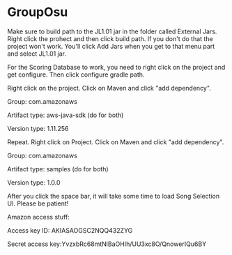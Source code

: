 # GroupOsu
Make sure to build path to the JL1.01 jar in the folder called External Jars. Right click the prohect and then click build path. If you don't do that the project won't work. You'll click Add Jars when you get to that menu part and select JL1.01 jar.

For the Scoring Database to work, you need to right click on the project and get configure. Then click configure gradle path.

Right click on the project. Click on Maven and click "add dependency".

Group: com.amazonaws

Artifact type: aws-java-sdk (do for both)

Version type: 1.11.256


Repeat. Right click on Project. Click on Maven and click "add dependency".

Group: com.amazonaws

Artifact type: samples (do for both)

Version type: 1.0.0

After you click the space bar, it will take some time to load Song Selection UI. Please be patient!


Amazon access stuff:

Access key ID: AKIASAOGSC2NQQ432ZYG 

Secret access key: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
